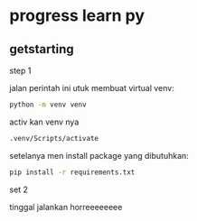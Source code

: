 # progress learn py

## getstarting

step 1

jalan perintah ini utuk membuat virtual venv:

```bash
python -m venv venv
```

activ kan venv nya 

```bash
.venv/Scripts/activate
```

setelanya men install package yang dibutuhkan:

```bash
pip install -r requirements.txt
```


set 2 

tinggal jalankan horreeeeeeee